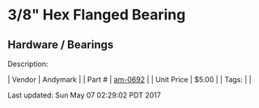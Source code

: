 # 3/8" Hex Flanged Bearing
## Hardware / Bearings
Description: 	 

| Vendor | Andymark | 
| Part # | [am-0692](http://www.andymark.com/Bearings-s/239.htm) | 
| Unit Price | $5.00 | 
| Tags: |  | 

Last updated: Sun May 07 02:29:02 PDT 2017